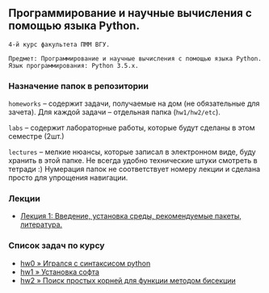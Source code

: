 ## Программирование и научные вычисления с помощью языка Python.

    4-й курс факультета ПММ ВГУ.

    Предмет: Программирование и научные вычисления с помощью языка Python.
    Язык программирования: Python 3.5.x.

### Назначение папок в репозитории

`homeworks` – содержит задачи, получаемые на дом (не обязательные для зачета). Для каждой задачи – отдельная папка (`hw1/hw2/etc`).

`labs` – содержит лабораторные работы, которые будут сделаны в этом семестре (2шт.)

`lectures` – мелкие нюансы, которые записал в электронном виде, буду хранить в этой папке. Не всегда удобно технические штуки смотреть в тетради :) Нумерация папок не соответствует номеру лекции и сделана просто для упрощения навигации.

### Лекции

-   [Лекция 1: Введение, установка среды, рекомендуемые пакеты, литература.](https://github.com/amm-vsu-2015/4y1s_python/tree/master/lectures/lecture1)

### Список задач по курсу

- [hw0 » Игрался с синтаксисом python](https://github.com/amm-vsu-2015/4y1s_python/tree/master/homeworks/hw0)
- [hw1 » Установка софта](https://github.com/amm-vsu-2015/4y1s_python/tree/master/homeworks/hw1)
- [hw2 » Поиск простых корней для функции методом бисекции](https://github.com/amm-vsu-2015/4y1s_python/tree/master/homeworks/hw2)
